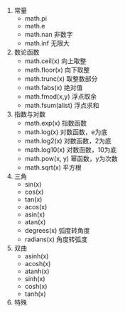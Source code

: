1. 常量
    - math.pi
    - math.e
    - math.nan 非数字
    - math.inf 无限大
2. 数论函数
   - math.ceil(x) 向上取整
   - math.floor(x) 向下取整
   - math.trunc(x) 取整数部分
   - math.fabs(x) 绝对值
   - math.fmod(x,y) 浮点取余
   - math.fsum(alist) 浮点求和
3. 指数与对数
   - math.exp(x) 指数函数
   - math.log(x) 对数函数，e为底
   - math.log2(x) 对数函数，2为底
   - math.log10(x) 对数函数，10为底
   - math.pow(x, y) 幂函数，y为次数
   - math.sqrt(x) 平方根
4. 三角
   - sin(x)
   - cos(x)
   - tan(x)
   - acos(x)
   - asin(x)
   - atan(x)
   - degrees(x) 弧度转角度
   - radians(x) 角度转弧度
5. 双曲
   - asinh(x)
   - acosh(x)
   - atanh(x)
   - sinh(x)
   - cosh(x)
   - tanh(x)
6. 特殊